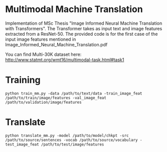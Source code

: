  # Multimodal Machine Translation

  Implementation of MSc Thesis "Image Informed Neural Machine Translation with Transformers". The Transformer takes as input text and image features extracted from a ResNet-50. The provided code is for the first case of the input image features mentioned in Image_Informed_Neural_Machine_Translation.pdf
  
  You can find Multi-30K dataset here: http://www.statmt.org/wmt16/multimodal-task.html#task1
   
  
  # Training
  `python train_mm.py -data /path/to/text/data -train_image_feat /path/to/train/image/features -val_image_feat /path/to/validation/image/features`
 
  # Translate
  `python translate_mm.py -model /path/to/model/chkpt -src /path/to/source/sentences -vocab /path/to/source/vocabulary -test_image_feat /path/to/test/image/features`
